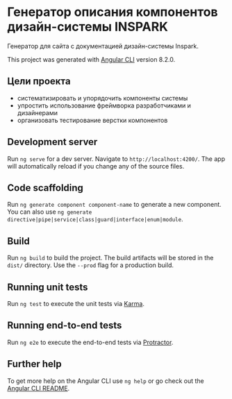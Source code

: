# Генератор описания компонентов дизайн-системы INSPARK
Генератор для сайта с документацией дизайн-системы Inspark.

This project was generated with [Angular CLI](https://github.com/angular/angular-cli) version 8.2.0.

## Цели проекта
- систематизировать и упорядочить компоненты системы
- упростить использование фреймворка разработчиками и дизайнерами
- организовать тестирование верстки компонентов

## Development server

Run `ng serve` for a dev server. Navigate to `http://localhost:4200/`. The app will automatically reload if you change any of the source files.

## Code scaffolding

Run `ng generate component component-name` to generate a new component. You can also use `ng generate directive|pipe|service|class|guard|interface|enum|module`.

## Build

Run `ng build` to build the project. The build artifacts will be stored in the `dist/` directory. Use the `--prod` flag for a production build.

## Running unit tests

Run `ng test` to execute the unit tests via [Karma](https://karma-runner.github.io).

## Running end-to-end tests

Run `ng e2e` to execute the end-to-end tests via [Protractor](http://www.protractortest.org/).

## Further help

To get more help on the Angular CLI use `ng help` or go check out the [Angular CLI README](https://github.com/angular/angular-cli/blob/master/README.md).
